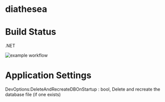 # diathesea

# Build Status

.NET

![example workflow](https://github.com/dbatsou/diathesea/actions/workflows/dotnet.yml/badge.svg)

# Application Settings

DevOptions:DeleteAndRecreateDBOnStartup : bool, Delete and recreate the database file (if one exists)
